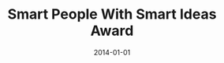 ---
layout: post
title:  "Smart People With Smart Ideas Award"
date: "2014-01-01"
tag: Awards
company: Lleida City Council (La Paeria)
employment_type: 2000€
location: Lleida, Spain
---